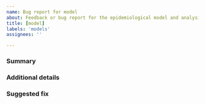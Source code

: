 ```yaml
---
name: Bug report for model
about: Feedback or bug report for the epidemiological model and analysis.
title: [model]
labels: 'models'
assignees: ''

---
```


<!--
Please note: Any changes to the model have a huge impact on rapidly evolving hospital system & public health decisions. The current model has been in use for a while now, and it has been validated against other similar models, so any changes to the model must meet a very high bar.

However, these 2 types of issue reports are very welcome:
- Bugs causing this model to produce invalid results. In this case, please include details and a suggested fix.
- If this model is producing a significantly different result than another well-known epidemiological model. In this case, please include proof of this difference and a suggested fix to our approach.

For questions or early discussion, please join us in [#chime-analysis](https://codeforphilly.org/chat?channel=chime-analysis) in Slack instead.
-->

### Summary


### Additional details


### Suggested fix
